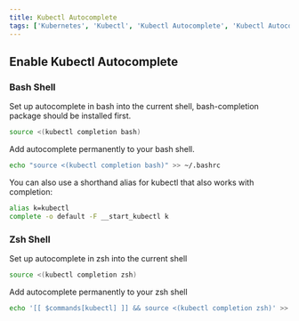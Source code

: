 ```yaml
---
title: Kubectl Autocomplete
tags: ['Kubernetes', 'Kubectl', 'Kubectl Autocomplete', 'Kubectl Autocomplete Setup', 'Kubectl Autocomplete Bash', 'Kubectl Autocomplete Zsh']
---
```


## Enable Kubectl Autocomplete

### Bash Shell

Set up autocomplete in bash into the current shell, bash-completion package should be installed first.

```bash
source <(kubectl completion bash)
```

Add autocomplete permanently to your bash shell.

```bash
echo "source <(kubectl completion bash)" >> ~/.bashrc
```

You can also use a shorthand alias for kubectl that also works with completion:

```bash
alias k=kubectl
complete -o default -F __start_kubectl k
```

### Zsh Shell

Set up autocomplete in zsh into the current shell

```bash
source <(kubectl completion zsh)
```

Add autocomplete permanently to your zsh shell

```bash
echo '[[ $commands[kubectl] ]] && source <(kubectl completion zsh)' >> ~/.zshrc
```